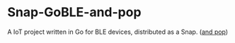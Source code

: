 # Snap-GoBLE-and-pop

A IoT project written in Go for BLE devices, distributed as a Snap. ([and pop](https://en.wikipedia.org/wiki/Snap,_Crackle_and_Pop))
